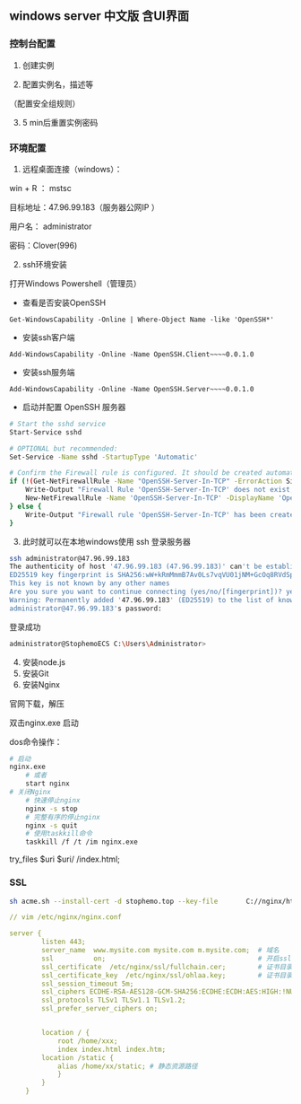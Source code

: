 ## windows server 中文版 含UI界面

### 控制台配置

1. 创建实例



2. 配置实例名，描述等

（配置安全组规则）



3. 5 min后重置实例密码



### 环境配置

1.  远程桌面连接（windows）： 

win + R ： mstsc 

目标地址：47.96.99.183（服务器公网IP ）

用户名： administrator

密码：Clover(996)

2. ssh环境安装

打开Windows Powershell（管理员）

- 查看是否安装OpenSSH

```shell
Get-WindowsCapability -Online | Where-Object Name -like 'OpenSSH*'
```

- 安装ssh客户端

```shell
Add-WindowsCapability -Online -Name OpenSSH.Client~~~~0.0.1.0
```

- 安装ssh服务端

```shell
Add-WindowsCapability -Online -Name OpenSSH.Server~~~~0.0.1.0
```

- 启动并配置 OpenSSH 服务器

```sh
# Start the sshd service
Start-Service sshd

# OPTIONAL but recommended:
Set-Service -Name sshd -StartupType 'Automatic'

# Confirm the Firewall rule is configured. It should be created automatically by setup. Run the following to verify
if (!(Get-NetFirewallRule -Name "OpenSSH-Server-In-TCP" -ErrorAction SilentlyContinue | Select-Object Name, Enabled)) {
    Write-Output "Firewall Rule 'OpenSSH-Server-In-TCP' does not exist, creating it..."
    New-NetFirewallRule -Name 'OpenSSH-Server-In-TCP' -DisplayName 'OpenSSH Server (sshd)' -Enabled True -Direction Inbound -Protocol TCP -Action Allow -LocalPort 22
} else {
    Write-Output "Firewall rule 'OpenSSH-Server-In-TCP' has been created and exists."
}
```



3. 此时就可以在本地windows使用 ssh 登录服务器

```sh
ssh administrator@47.96.99.183
The authenticity of host '47.96.99.183 (47.96.99.183)' can't be established.
ED25519 key fingerprint is SHA256:wW+kRmMmmB7Av0Ls7vqVU01jNM+GcOq8RVdSpdLUsdo.
This key is not known by any other names
Are you sure you want to continue connecting (yes/no/[fingerprint])? yes
Warning: Permanently added '47.96.99.183' (ED25519) to the list of known hosts.
administrator@47.96.99.183's password:
```

登录成功

```sh
administrator@StophemoECS C:\Users\Administrator>
```



4. 安装node.js
5. 安装Git
6. 安装Nginx

官网下载，解压

双击nginx.exe 启动

dos命令操作：

```sh
# 启动
nginx.exe 
	# 或者 
	start nginx	
# 关闭Nginx
	# 快速停止nginx
	nginx -s stop  
	# 完整有序的停止nginx
	nginx -s quit
	# 使用taskkill命令
	taskkill /f /t /im nginx.exe
```

try_files $uri $uri/ /index.html;





### SSL



```sh
sh acme.sh --install-cert -d stophemo.top --key-file       C://nginx/html/key.pem  --fullchain-file C://nginx/html/cert.pem --reloadcmd 
```



```yml
// vim /etc/nginx/nginx.conf

server {
        listen 443;
        server_name  www.mysite.com mysite.com m.mysite.com;  # 域名
        ssl          on;                                      # 开启ssl
        ssl_certificate  /etc/nginx/ssl/fullchain.cer;        # 证书目录
        ssl_certificate_key  /etc/nginx/ssl/ohlaa.key;        # 证书目录
        ssl_session_timeout 5m;
        ssl_ciphers ECDHE-RSA-AES128-GCM-SHA256:ECDHE:ECDH:AES:HIGH:!NULL:!aNULL:!MD5:!ADH:!RC4;
        ssl_protocols TLSv1 TLSv1.1 TLSv1.2;
        ssl_prefer_server_ciphers on;


        location / {
            root /home/xxx;
            index index.html index.htm;
        location /static {
            alias /home/xx/static; # 静态资源路径
            }
        }
    }
```




